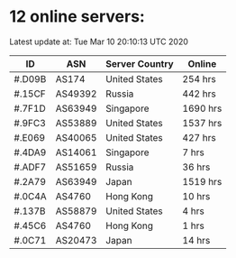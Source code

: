 # 12 online servers:

Latest update at: Tue Mar 10 20:10:13 UTC 2020

| ID | ASN | Server Country | Online |
| -- | --- | -------------- | ------ |
| #.D09B | AS174 | United States | 254 hrs |
| #.15CF | AS49392 | Russia | 442 hrs |
| #.7F1D | AS63949 | Singapore | 1690 hrs |
| #.9FC3 | AS53889 | United States | 1537 hrs |
| #.E069 | AS40065 | United States | 427 hrs |
| #.4DA9 | AS14061 | Singapore | 7 hrs |
| #.ADF7 | AS51659 | Russia | 36 hrs |
| #.2A79 | AS63949 | Japan | 1519 hrs |
| #.0C4A | AS4760 | Hong Kong | 10 hrs |
| #.137B | AS58879 | United States | 4 hrs |
| #.45C6 | AS4760 | Hong Kong | 1 hrs |
| #.0C71 | AS20473 | Japan | 14 hrs |

